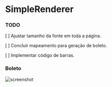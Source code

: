 # SimpleRenderer

### TODO

[ ] Ajustar tamanho da fonte em toda a página.

[ ] Concluir mapeamento para geração de boleto.

[ ] Implementar código de barras.

### Boleto

![screenshot](https://github.com/samuelroliveira/SimpleRenderer/blob/master/simpleRendererResult.png)
